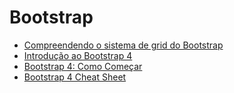 # Bootstrap

* [Compreendendo o sistema de grid do Bootstrap](https://edsonjunior.com/compreendendo-grid-do-bootstrap/)
* [Introdução ao Bootstrap 4](https://codigosimples.net/2017/10/10/introducao-ao-bootstrap-4/)
* [Bootstrap 4: Como Começar](http://webdevacademy.com.br/tutoriais/bootstrap-4-como-comecar/)
* [Bootstrap 4 Cheat Sheet](https://hackerthemes.com/bootstrap-cheatsheet/)
